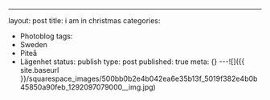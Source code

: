 ---
layout: post
title: i am in christmas
categories:
- Photoblog
tags:
- Sweden
- Piteå
- Lägenhet
status: publish
type: post
published: true
meta: {}
---![]({{ site.baseurl }}/squarespace_images/500bb0b2e4b042ea6e35b13f_5019f382e4b0b45850a90feb_1292097079000__img.jpg)
